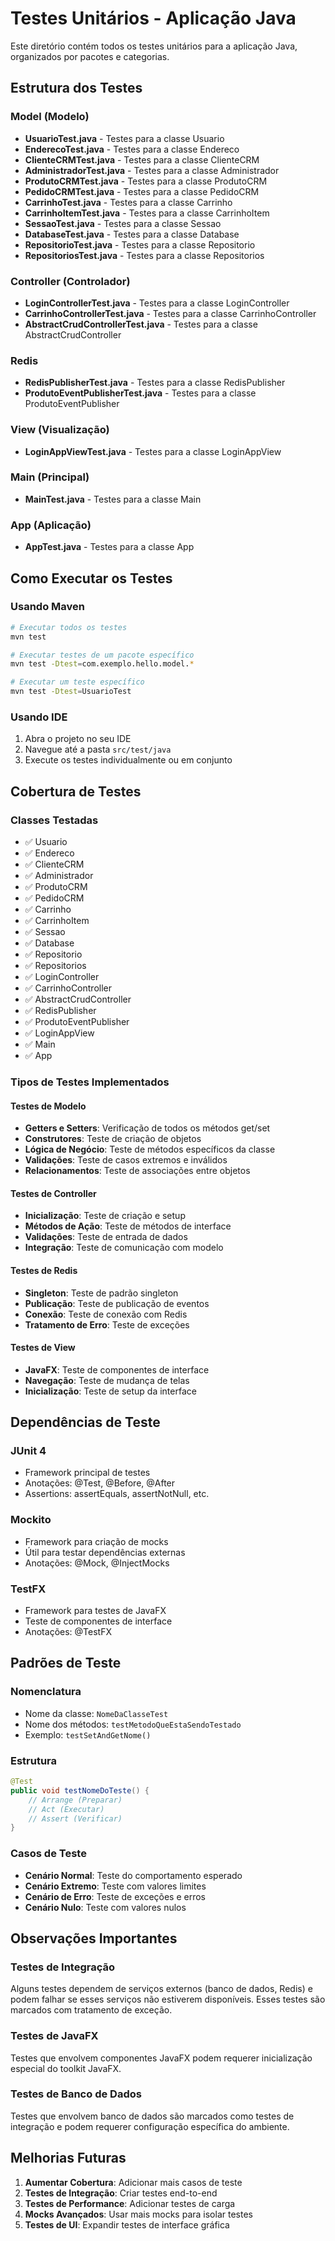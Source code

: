 # Testes Unitários - Aplicação Java

Este diretório contém todos os testes unitários para a aplicação Java, organizados por pacotes e categorias.

## Estrutura dos Testes

### Model (Modelo)
- **UsuarioTest.java** - Testes para a classe Usuario
- **EnderecoTest.java** - Testes para a classe Endereco
- **ClienteCRMTest.java** - Testes para a classe ClienteCRM
- **AdministradorTest.java** - Testes para a classe Administrador
- **ProdutoCRMTest.java** - Testes para a classe ProdutoCRM
- **PedidoCRMTest.java** - Testes para a classe PedidoCRM
- **CarrinhoTest.java** - Testes para a classe Carrinho
- **CarrinhoItemTest.java** - Testes para a classe CarrinhoItem
- **SessaoTest.java** - Testes para a classe Sessao
- **DatabaseTest.java** - Testes para a classe Database
- **RepositorioTest.java** - Testes para a classe Repositorio
- **RepositoriosTest.java** - Testes para a classe Repositorios

### Controller (Controlador)
- **LoginControllerTest.java** - Testes para a classe LoginController
- **CarrinhoControllerTest.java** - Testes para a classe CarrinhoController
- **AbstractCrudControllerTest.java** - Testes para a classe AbstractCrudController

### Redis
- **RedisPublisherTest.java** - Testes para a classe RedisPublisher
- **ProdutoEventPublisherTest.java** - Testes para a classe ProdutoEventPublisher

### View (Visualização)
- **LoginAppViewTest.java** - Testes para a classe LoginAppView

### Main (Principal)
- **MainTest.java** - Testes para a classe Main

### App (Aplicação)
- **AppTest.java** - Testes para a classe App

## Como Executar os Testes

### Usando Maven
```bash
# Executar todos os testes
mvn test

# Executar testes de um pacote específico
mvn test -Dtest=com.exemplo.hello.model.*

# Executar um teste específico
mvn test -Dtest=UsuarioTest
```

### Usando IDE
1. Abra o projeto no seu IDE
2. Navegue até a pasta `src/test/java`
3. Execute os testes individualmente ou em conjunto

## Cobertura de Testes

### Classes Testadas
- ✅ Usuario
- ✅ Endereco
- ✅ ClienteCRM
- ✅ Administrador
- ✅ ProdutoCRM
- ✅ PedidoCRM
- ✅ Carrinho
- ✅ CarrinhoItem
- ✅ Sessao
- ✅ Database
- ✅ Repositorio
- ✅ Repositorios
- ✅ LoginController
- ✅ CarrinhoController
- ✅ AbstractCrudController
- ✅ RedisPublisher
- ✅ ProdutoEventPublisher
- ✅ LoginAppView
- ✅ Main
- ✅ App

### Tipos de Testes Implementados

#### Testes de Modelo
- **Getters e Setters**: Verificação de todos os métodos get/set
- **Construtores**: Teste de criação de objetos
- **Lógica de Negócio**: Teste de métodos específicos da classe
- **Validações**: Teste de casos extremos e inválidos
- **Relacionamentos**: Teste de associações entre objetos

#### Testes de Controller
- **Inicialização**: Teste de criação e setup
- **Métodos de Ação**: Teste de métodos de interface
- **Validações**: Teste de entrada de dados
- **Integração**: Teste de comunicação com modelo

#### Testes de Redis
- **Singleton**: Teste de padrão singleton
- **Publicação**: Teste de publicação de eventos
- **Conexão**: Teste de conexão com Redis
- **Tratamento de Erro**: Teste de exceções

#### Testes de View
- **JavaFX**: Teste de componentes de interface
- **Navegação**: Teste de mudança de telas
- **Inicialização**: Teste de setup da interface

## Dependências de Teste

### JUnit 4
- Framework principal de testes
- Anotações: @Test, @Before, @After
- Assertions: assertEquals, assertNotNull, etc.

### Mockito
- Framework para criação de mocks
- Útil para testar dependências externas
- Anotações: @Mock, @InjectMocks

### TestFX
- Framework para testes de JavaFX
- Teste de componentes de interface
- Anotações: @TestFX

## Padrões de Teste

### Nomenclatura
- Nome da classe: `NomeDaClasseTest`
- Nome dos métodos: `testMetodoQueEstaSendoTestado`
- Exemplo: `testSetAndGetNome()`

### Estrutura
```java
@Test
public void testNomeDoTeste() {
    // Arrange (Preparar)
    // Act (Executar)
    // Assert (Verificar)
}
```

### Casos de Teste
- **Cenário Normal**: Teste do comportamento esperado
- **Cenário Extremo**: Teste com valores limites
- **Cenário de Erro**: Teste de exceções e erros
- **Cenário Nulo**: Teste com valores nulos

## Observações Importantes

### Testes de Integração
Alguns testes dependem de serviços externos (banco de dados, Redis) e podem falhar se esses serviços não estiverem disponíveis. Esses testes são marcados com tratamento de exceção.

### Testes de JavaFX
Testes que envolvem componentes JavaFX podem requerer inicialização especial do toolkit JavaFX.

### Testes de Banco de Dados
Testes que envolvem banco de dados são marcados como testes de integração e podem requerer configuração específica do ambiente.

## Melhorias Futuras

1. **Aumentar Cobertura**: Adicionar mais casos de teste
2. **Testes de Integração**: Criar testes end-to-end
3. **Testes de Performance**: Adicionar testes de carga
4. **Mocks Avançados**: Usar mais mocks para isolar testes
5. **Testes de UI**: Expandir testes de interface gráfica 